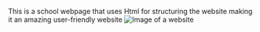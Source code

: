 This is a school webpage that uses Html for structuring the website making it an amazing user-friendly website
![Image of a website]([https://example.com/path/to/image.jpg](https://static.javatpoint.com/difference/images/webpage-vs-website.png)https://static.javatpoint.com/difference/images/webpage-vs-website.png)
